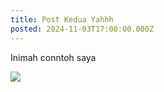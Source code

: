 ```yaml
---
title: Post Kedua Yahhh
posted: 2024-11-03T17:00:00.000Z
---
```


Inimah conntoh saya

![](</Asset 1a dede.png>)
